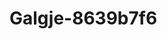 # Galgje-8639b7f6

<?php
      $woord;
      $lives = 10;
      $woordString = " ";
      $message = " ";
      $Won = "fasle";

      $randword = array("Bit", "Acdemy", "Bitacdemy", "jarvis" );


      if  (isset($_POST["EigenWoord"])) {

      $woord = $_POST["InputText"]

      if ($woord == " ") {
        $woord = $Randomwoord[rand(0, count($Randomwoord))];
      }

    MaakwoordString($woord)
    setcookie('woord', $woord);
    setcookie('woord_string', $woordString);
    setcookie('lives', $lives);
    setcookie('message', $message);
    setcookie('won', $won);

    header ("Location: game.php");

      }
    function MaakwoordString($string){
    global
    for ($i=0; $i <strlen($string); $i++) {
    $woordString = $woordString . "_";
  }
    }

       ?>
